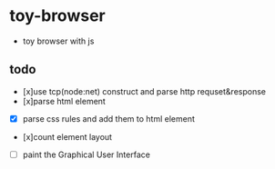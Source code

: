 # toy-browser

- toy browser with js

## todo

- [x]use tcp(node:net) construct and parse http requset&response
- [x]parse html element
- [x] parse css rules and add them to html element
- [x]count element layout
- [ ] paint the Graphical User Interface
